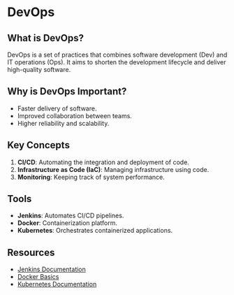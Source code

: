# DevOps

## What is DevOps?
DevOps is a set of practices that combines software development (Dev) and IT operations (Ops). It aims to shorten the development lifecycle and deliver high-quality software.

## Why is DevOps Important?
- Faster delivery of software.
- Improved collaboration between teams.
- Higher reliability and scalability.

## Key Concepts
1. **CI/CD**: Automating the integration and deployment of code.
2. **Infrastructure as Code (IaC)**: Managing infrastructure using code.
3. **Monitoring**: Keeping track of system performance.

## Tools
- **Jenkins**: Automates CI/CD pipelines.
- **Docker**: Containerization platform.
- **Kubernetes**: Orchestrates containerized applications.

## Resources
- [Jenkins Documentation](https://www.jenkins.io/doc/)
- [Docker Basics](https://www.docker.com/get-started)
- [Kubernetes Documentation](https://kubernetes.io/docs/)
